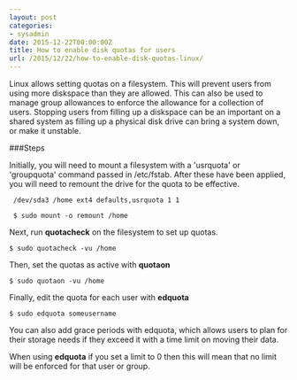 ```yaml
---
layout: post
categories:
- sysadmin
date: 2015-12-22T00:00:00Z
title: How to enable disk quotas for users
url: /2015/12/22/how-to-enable-disk-quotas-linux/
---
```


Linux allows setting quotas on a filesystem. This will prevent users from using more diskspace than they are allowed. This can also be used to manage group allowances to enforce the allowance for a collection of users. Stopping users from filling up a diskspace can be an important on a shared system as filling up a physical disk drive can bring a system down, or make it unstable.


###Steps

Initially, you will need to mount a filesystem with a 'usrquota' or 'groupquota' command passed in /etc/fstab. After these have been applied, you will need to remount the drive for the quota to be effective.

     /dev/sda3 /home ext4 defaults,usrquota 1 1 

     $ sudo mount -o remount /home

Next, run **quotacheck** on the filesystem to set up quotas.

    $ sudo quotacheck -vu /home
    
Then, set the quotas as active with **quotaon**

    $ sudo quotaon -vu /home

Finally, edit the quota for each user with **edquota**

    $ sudo edquota someusername

You can also add grace periods with edquota, which allows users to plan for their storage needs if they exceed it with a time limit on moving their data.

When using **edquota** if you set a limit to 0 then this will mean that no limit will be enforced for that user or group. 
